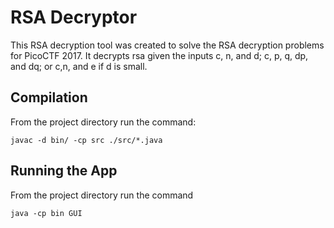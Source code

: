 # RSA Decryptor
This RSA decryption tool was created to solve the RSA decryption problems for PicoCTF 2017.
It decrypts rsa given the inputs c, n, and d; c, p, q, dp, and dq; or c,n, and e if d is small.

## Compilation
From the project directory run the command:
```
javac -d bin/ -cp src ./src/*.java
```
## Running the App
From the project directory run the command
```
java -cp bin GUI
```
